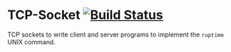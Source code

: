 # TCP-Socket [![Build Status](https://travis-ci.org/bhimeshchauhan/TCP-Socket.svg?branch=master)](https://travis-ci.org/bhimeshchauhan/TCP-Socket)
TCP sockets to write client and server programs to implement the `ruptime` UNIX command.

